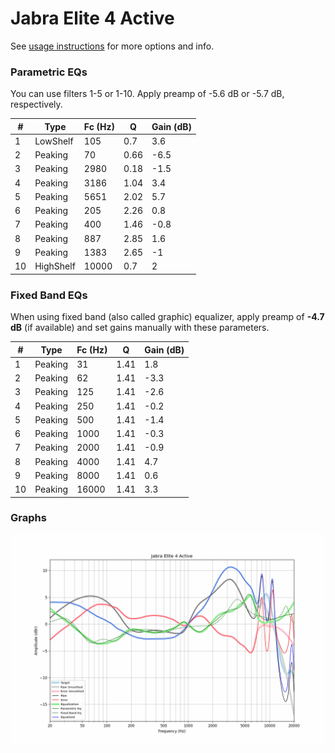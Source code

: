 # Jabra Elite 4 Active
See [usage instructions](https://github.com/jaakkopasanen/AutoEq#usage) for more options and info.

### Parametric EQs
You can use filters 1-5 or 1-10. Apply preamp of -5.6 dB or -5.7 dB, respectively.

|   # | Type      |   Fc (Hz) |    Q |   Gain (dB) |
|-----|-----------|-----------|------|-------------|
|   1 | LowShelf  |       105 | 0.7  |         3.6 |
|   2 | Peaking   |        70 | 0.66 |        -6.5 |
|   3 | Peaking   |      2980 | 0.18 |        -1.5 |
|   4 | Peaking   |      3186 | 1.04 |         3.4 |
|   5 | Peaking   |      5651 | 2.02 |         5.7 |
|   6 | Peaking   |       205 | 2.26 |         0.8 |
|   7 | Peaking   |       400 | 1.46 |        -0.8 |
|   8 | Peaking   |       887 | 2.85 |         1.6 |
|   9 | Peaking   |      1383 | 2.65 |        -1   |
|  10 | HighShelf |     10000 | 0.7  |         2   |

### Fixed Band EQs
When using fixed band (also called graphic) equalizer, apply preamp of **-4.7 dB** (if available) and set gains manually with these parameters.

|   # | Type    |   Fc (Hz) |    Q |   Gain (dB) |
|-----|---------|-----------|------|-------------|
|   1 | Peaking |        31 | 1.41 |         1.8 |
|   2 | Peaking |        62 | 1.41 |        -3.3 |
|   3 | Peaking |       125 | 1.41 |        -2.6 |
|   4 | Peaking |       250 | 1.41 |        -0.2 |
|   5 | Peaking |       500 | 1.41 |        -1.4 |
|   6 | Peaking |      1000 | 1.41 |        -0.3 |
|   7 | Peaking |      2000 | 1.41 |        -0.9 |
|   8 | Peaking |      4000 | 1.41 |         4.7 |
|   9 | Peaking |      8000 | 1.41 |         0.6 |
|  10 | Peaking |     16000 | 1.41 |         3.3 |

### Graphs
![](./Jabra%20Elite%204%20Active.png)
